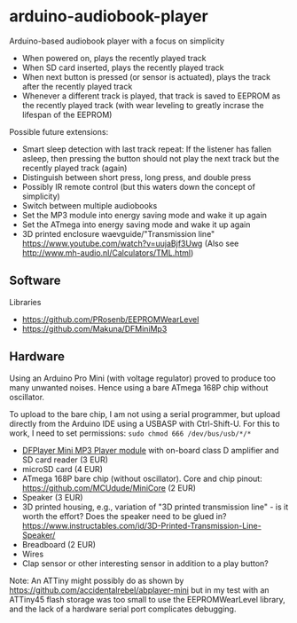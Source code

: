 # arduino-audiobook-player

Arduino-based audiobook player with a focus on simplicity

* When powered on, plays the recently played track
* When SD card inserted, plays the recently played track
* When next button is pressed (or sensor is actuated), plays the track after the recently played track
* Whenever a different track is played, that track is saved to EEPROM as the recently played track (with wear leveling to greatly incrase the lifespan of the EEPROM)

Possible future extensions:

* Smart sleep detection with last track repeat: If the listener has fallen asleep, then pressing the button should not play the next track but the recently played track (again)
* Distinguish between short press, long press, and double press
* Possibly IR remote control (but this waters down the concept of simplicity)
* Switch between multiple audiobooks
* Set the MP3 module into energy saving mode and wake it up again
* Set the ATmega into energy saving mode and wake it up again
* 3D printed enclosure waevguide/"Transmission line" https://www.youtube.com/watch?v=uujaBjf3Uwg (Also see http://www.mh-audio.nl/Calculators/TML.html)

## Software

Libraries
* https://github.com/PRosenb/EEPROMWearLevel
* https://github.com/Makuna/DFMiniMp3

## Hardware

Using an Arduino Pro Mini (with voltage regulator) proved to produce too many unwanted noises. Hence using a bare ATmega 168P chip without oscillator.

To upload to the bare chip, I am not using a serial programmer, but upload directly from the Arduino IDE using a USBASP with Ctrl-Shift-U. For this to work, I need to set permissions: `sudo chmod 666 /dev/bus/usb/*/*`

* [DFPlayer Mini MP3 Player module](https://wiki.dfrobot.com/DFPlayer_Mini_SKU_DFR0299) with on-board class D amplifier and SD card reader (3 EUR)
* microSD card (4 EUR)
* ATmega 168P bare chip (without oscillator). Core and chip pinout: https://github.com/MCUdude/MiniCore (2 EUR)
* Speaker (3 EUR)
* 3D printed housing, e.g., variation of "3D printed transmission line" - is it worth the effort? Does the speaker need to be glued in? https://www.instructables.com/id/3D-Printed-Transmission-Line-Speaker/
* Breadboard (2 EUR)
* Wires
* Clap sensor or other interesting sensor in addition to a play button?

Note: An ATTiny might possibly do as shown by https://github.com/accidentalrebel/abplayer-mini but in my test with an ATTiny45 flash storage was too small to use the EEPROMWearLevel library, and the lack of a hardware serial port complicates debugging.
